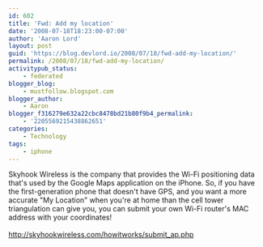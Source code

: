 ```yaml
---
id: 602
title: 'Fwd: Add my location'
date: '2008-07-18T18:23:00-07:00'
author: 'Aaron Lord'
layout: post
guid: 'https://blog.devlord.io/2008/07/18/fwd-add-my-location/'
permalink: /2008/07/18/fwd-add-my-location/
activitypub_status:
    - federated
blogger_blog:
    - mustfollow.blogspot.com
blogger_author:
    - Aaron
blogger_f316279e632a22cbc8478bd21b80f9b4_permalink:
    - '2205569215438862651'
categories:
    - Technology
tags:
    - iphone
---
```


<div>Skyhook Wireless is the company that provides the Wi-Fi positioning data that's used by the Google Maps application on the iPhone. So, if you have the first-generation phone that doesn't have GPS, and you want a more accurate "My Location" when you're at home than the cell tower triangulation can give you, you can submit your own Wi-Fi router's MAC address with your coordinates! </div><div><br /></div><div><span class="Apple-style-span"><a href="http://skyhookwireless.com/howitworks/submit_ap.php">http://skyhookwireless.com/howitworks/submit_ap.php</a></span></div>